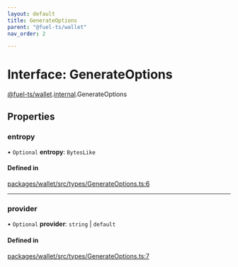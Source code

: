 ```yaml
---
layout: default
title: GenerateOptions
parent: "@fuel-ts/wallet"
nav_order: 2

---
```


# Interface: GenerateOptions

[@fuel-ts/wallet](../index.md).[internal](../namespaces/internal.md).GenerateOptions

## Properties

### entropy

• `Optional` **entropy**: `BytesLike`

#### Defined in

[packages/wallet/src/types/GenerateOptions.ts:6](https://github.com/FuelLabs/fuels-ts/blob/master/packages/wallet/src/types/GenerateOptions.ts#L6)

___

### provider

• `Optional` **provider**: `string` \| `default`

#### Defined in

[packages/wallet/src/types/GenerateOptions.ts:7](https://github.com/FuelLabs/fuels-ts/blob/master/packages/wallet/src/types/GenerateOptions.ts#L7)
